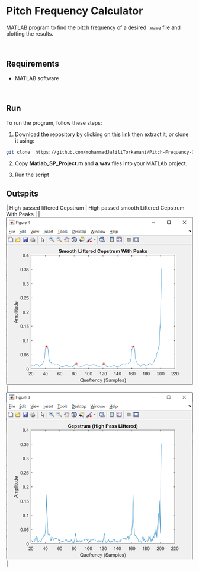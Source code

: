 # Pitch Frequency Calculator
MATLAB program to find the pitch frequency of a desired `.wave` file and plotting the results.

<br/>

## Requirements
- MATLAB software

<br/>

## Run
To run the program, follow these steps:

1. Download the repository by clicking on[ this link](https://github.com/mohammadJaliliTorkamani/Pitch-Frequency-Calculator/archive/refs/heads/master.zip " this link") then extract it, or clone it using:
```bash
git clone  https://github.com/mohammadJaliliTorkamani/Pitch-Frequency-Calculator.git
```

2. Copy **Matlab_SP_Project.m**  and **a.wav**  files into your MATLAb project.

3. Run the script

## Outspits
|  High passed liftered Cepstrum   |  High passed smooth Liftered Cepstrum With Peaks  |
| ![scr1](https://github.com/mohammadJaliliTorkamani/Pitch-Frequency-Calculator/blob/master/Screenshots/cepstrum%20flattened%20high%20passed%20liftered.PNG "scr1") | ![scr2](https://github.com/mohammadJaliliTorkamani/Pitch-Frequency-Calculator/blob/master/Screenshots/Cepstrum%20with%20ligh%20pass%20lifter.PNG "scr2") |
